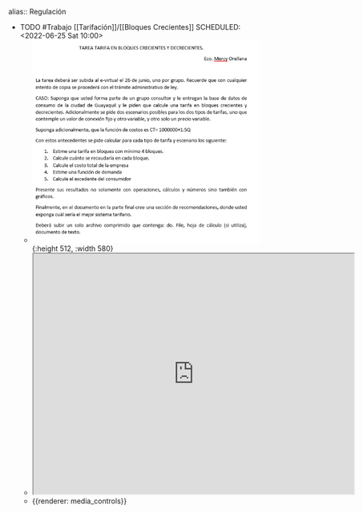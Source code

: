 alias:: Regulación

- TODO #Trabajo [[Tarifación]]/[[Bloques Crecientes]] 
  SCHEDULED: <2022-06-25 Sat 10:00>
	- ![image.png](../assets/image_1655581632704_0.png){:height 512, :width 580}
	- <iframe src="https://drive.google.com/file/d/1LmxfZE8gXvZfT7VKkd_LuMWooC_fNDyJ/preview" width="640" height="480" allow="autoplay"></iframe>
	- {{renderer: media_controls}}